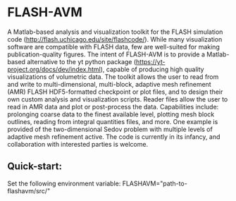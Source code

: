 # FLASH-AVM
A Matlab-based analysis and visualization toolkit for the FLASH simulation code
(http://flash.uchicago.edu/site/flashcode/). While many visualization software
are compatible with FLASH data, few are well-suited for making
publication-quality figures. The intent of FLASH-AVM is to provide a
Matlab-based alternative to the yt python package
(https://yt-project.org/docs/dev/index.html), capable of producing high quality
visualizations of volumetric data. The toolkit allows the user to read from and
write to multi-dimensional, multi-block, adaptive mesh refinement (AMR) FLASH
HDF5-formatted checkpoint or plot files, and to design their own custom
analysis and visualization scripts. Reader files allow the user to read in AMR
data and plot or post-process the data. Capabilities include: prolonging coarse
data to the finest available level, plotting mesh block outlines, reading from
integral quantities files, and more. One example is provided of the
two-dimensional Sedov problem with multiple levels of adaptive mesh refinement
active. The code is currently in its infancy, and collaboration with interested
parties is welcome.

## Quick-start:

Set the following environment variable:
FLASHAVM="path-to-flashavm/src/"

